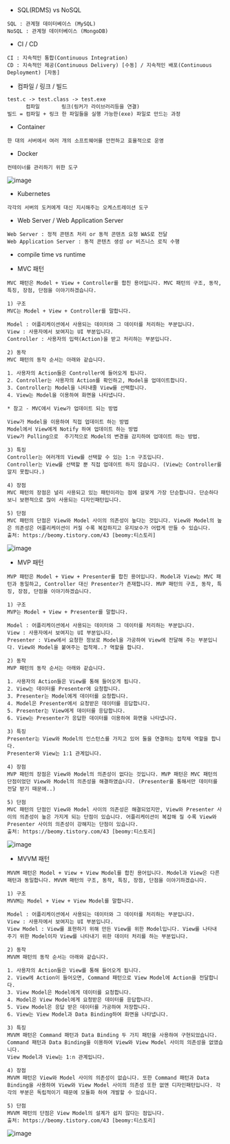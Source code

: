 * SQL(RDMS) vs NoSQL
```
SQL : 관계형 데이터베이스 (MySQL)
NoSQL : 관계형 데이터베이스 (MongoDB)
```
* CI / CD
```
CI : 지속적인 통합(Continuous Integration)
CD : 지속적인 제공(Continuous Delivery) [수동] / 지속적인 배포(Continuous Deployment) [자동] 
```
* 컴파일 / 링크 / 빌드
```
test.c -> test.class -> test.exe
      컴파일       링크(링커가 라이브러리등을 연결)
빌드 = 컴파일 + 링크 한 파일들을 실행 가능한(exe) 파일로 만드는 과정
```
* Container
```
한 대의 서버에서 여러 개의 소프트웨어를 안전하고 효율적으로 운영
```
* Docker
```
컨테이너를 관리하기 위한 도구
```
![image](https://github.com/user-attachments/assets/9b18903b-22cb-4c5c-8652-f52a419100b3)
* Kubernetes
```
각각의 서버의 도커에게 대신 지시해주는 오케스트레이션 도구
```
* Web Server / Web Application Server
```
Web Server : 정적 콘텐츠 처리 or 동적 콘텐츠 요청 WAS로 전달
Web Application Server : 동적 콘텐츠 생성 or 비즈니스 로직 수행
```
* compile time vs runtime

* MVC 패턴
```
MVC 패턴은 Model + View + Controller를 합친 용어입니다. MVC 패턴의 구조, 동작, 특징, 장점, 단점을 이야기하겠습니다.

1) 구조
MVC는 Model + View + Controller를 말합니다.

Model : 어플리케이션에서 사용되는 데이터와 그 데이터를 처리하는 부분입니다.
View : 사용자에서 보여지는 UI 부분입니다.
Controller : 사용자의 입력(Action)을 받고 처리하는 부분입니다.

2) 동작
MVC 패턴의 동작 순서는 아래와 같습니다.

1. 사용자의 Action들은 Controller에 들어오게 됩니다.
2. Controller는 사용자의 Action를 확인하고, Model을 업데이트합니다.
3. Controller는 Model을 나타내줄 View를 선택합니다.
4. View는 Model을 이용하여 화면을 나타냅니다.

* 참고 - MVC에서 View가 업데이트 되는 방법

View가 Model을 이용하여 직접 업데이트 하는 방법
Model에서 View에게 Notify 하여 업데이트 하는 방법
View가 Polling으로  주기적으로 Model의 변경을 감지하여 업데이트 하는 방법.

3) 특징
Controller는 여러개의 View를 선택할 수 있는 1:n 구조입니다.
Controller는 View를 선택할 뿐 직접 업데이트 하지 않습니다. (View는 Controller를 알지 못합니다.)

4) 장점
MVC 패턴의 장점은 널리 사용되고 있는 패턴이라는 점에 걸맞게 가장 단순합니다. 단순하다 보니 보편적으로 많이 사용되는 디자인패턴입니다.

5) 단점
MVC 패턴의 단점은 View와 Model 사이의 의존성이 높다는 것입니다. View와 Model의 높은 의존성은 어플리케이션이 커질 수록 복잡하지고 유지보수가 어렵게 만들 수 있습니다.
출처: https://beomy.tistory.com/43 [beomy:티스토리]
```
![image](https://github.com/user-attachments/assets/5bcb0df5-cdea-4c96-988d-1c17a7583613)

* MVP 패턴
```
MVP 패턴은 Model + View + Presenter를 합친 용어입니다. Model과 View는 MVC 패턴과 동일하고, Controller 대신 Presenter가 존재합니다. MVP 패턴의 구조, 동작, 특징, 장점, 단점을 이야기하겠습니다.

1) 구조
MVP는 Model + View + Presenter를 말합니다.

Model : 어플리케이션에서 사용되는 데이터와 그 데이터를 처리하는 부분입니다.
View : 사용자에서 보여지는 UI 부분입니다.
Presenter : View에서 요청한 정보로 Model을 가공하여 View에 전달해 주는 부분입니다. View와 Model을 붙여주는 접착제..? 역할을 합니다.

2) 동작
MVP 패턴의 동작 순서는 아래와 같습니다.

1. 사용자의 Action들은 View를 통해 들어오게 됩니다.
2. View는 데이터를 Presenter에 요청합니다.
3. Presenter는 Model에게 데이터를 요청합니다.
4. Model은 Presenter에서 요청받은 데이터를 응답합니다.
5. Presenter는 View에게 데이터를 응답합니다.
6. View는 Presenter가 응답한 데이터를 이용하여 화면을 나타냅니다.

3) 특징
Presenter는 View와 Model의 인스턴스를 가지고 있어 둘을 연결하는 접착제 역할을 합니다.
Presenter와 View는 1:1 관계입니다.

4) 장점
MVP 패턴의 장점은 View와 Model의 의존성이 없다는 것입니다. MVP 패턴은 MVC 패턴의 단점이었던 View와 Model의 의존성을 해결하였습니다. (Presenter를 통해서만 데이터를 전달 받기 때문에..)

5) 단점
MVC 패턴의 단점인 View와 Model 사이의 의존성은 해결되었지만, View와 Presenter 사이의 의존성이 높은 가지게 되는 단점이 있습니다. 어플리케이션이 복잡해 질 수록 View와 Presenter 사이의 의존성이 강해지는 단점이 있습니다.
출처: https://beomy.tistory.com/43 [beomy:티스토리]
```
![image](https://github.com/user-attachments/assets/4b13cdc9-4a2f-4d5f-8cad-7746cddc4e82)

* MVVM 패턴
```
MVVM 패턴은 Model + View + View Model를 합친 용어입니다. Model과 View은 다른 패턴과 동일합니다. MVVM 패턴의 구조, 동작, 특징, 장점, 단점을 이야기하겠습니다.

1) 구조
MVVM는 Model + View + View Model를 말합니다.

Model : 어플리케이션에서 사용되는 데이터와 그 데이터를 처리하는 부분입니다.
View : 사용자에서 보여지는 UI 부분입니다.
View Model : View를 표현하기 위해 만든 View를 위한 Model입니다. View를 나타내 주기 위한 Model이자 View를 나타내기 위한 데이터 처리를 하는 부분입니다.

2) 동작
MVVM 패턴의 동작 순서는 아래와 같습니다.

1. 사용자의 Action들은 View를 통해 들어오게 됩니다.
2. View에 Action이 들어오면, Command 패턴으로 View Model에 Action을 전달합니다.
3. View Model은 Model에게 데이터를 요청합니다.
4. Model은 View Model에게 요청받은 데이터를 응답합니다.
5. View Model은 응답 받은 데이터를 가공하여 저장합니다.
6. View는 View Model과 Data Binding하여 화면을 나타냅니다.

3) 특징
MVVM 패턴은 Command 패턴과 Data Binding 두 가지 패턴을 사용하여 구현되었습니다. 
Command 패턴과 Data Binding을 이용하여 View와 View Model 사이의 의존성을 없앴습니다.
View Model과 View는 1:n 관계입니다.

4) 장점
MVVM 패턴은 View와 Model 사이의 의존성이 없습니다. 또한 Command 패턴과 Data Binding을 사용하여 View와 View Model 사이의 의존성 또한 없앤 디자인패턴입니다. 각각의 부분은 독립적이기 때문에 모듈화 하여 개발할 수 있습니다.

5) 단점
MVVM 패턴의 단점은 View Model의 설계가 쉽지 않다는 점입니다.
출처: https://beomy.tistory.com/43 [beomy:티스토리]
```
![image](https://github.com/user-attachments/assets/97f32e14-6a4c-4dec-b6ec-57703cddd723)
